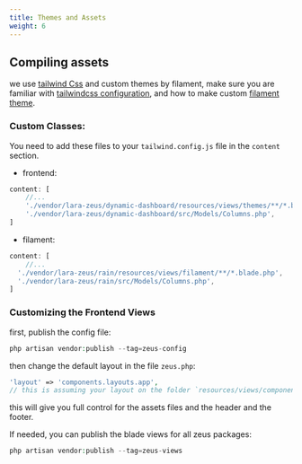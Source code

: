 ```yaml
---
title: Themes and Assets
weight: 6
---
```


## Compiling assets

we use [tailwind Css](https://tailwindcss.com/) and custom themes by filament, make sure you are familiar with [tailwindcss configuration](https://tailwindcss.com/docs/configuration), and how to make custom [filament theme](https://filamentphp.com/docs/2.x/admin/appearance#building-themes).

### Custom Classes:

You need to add these files to your `tailwind.config.js` file in the `content` section.

* frontend:

```js
content: [
    //...
    './vendor/lara-zeus/dynamic-dashboard/resources/views/themes/**/*.blade.php',
    './vendor/lara-zeus/dynamic-dashboard/src/Models/Columns.php',
]
```

* filament:

```js
content: [
    //...
  './vendor/lara-zeus/rain/resources/views/filament/**/*.blade.php',
  './vendor/lara-zeus/rain/src/Models/Columns.php',
]
```

### Customizing the Frontend Views

first, publish the config file:

```php
php artisan vendor:publish --tag=zeus-config
```

then change the default layout in the file `zeus.php`:

```php
'layout' => 'components.layouts.app',
// this is assuming your layout on the folder `resources/views/components/layouts/app`
```
this will give you full control for the assets files and the header and the footer.


If needed, you can publish the blade views for all zeus packages:

```php
php artisan vendor:publish --tag=zeus-views
```
